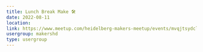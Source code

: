 ```yaml
---
title: Lunch Break Make 🛠️
date: 2022-08-11
location: 
link: https://www.meetup.com/heidelberg-makers-meetup/events/mvqjtsydclbpb/
usergroup: makershd
type: usergroup
---
```

